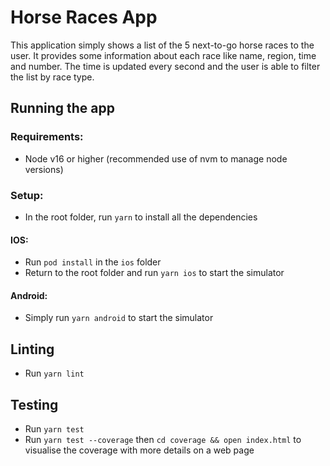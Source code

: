 # Horse Races App

This application simply shows a list of the 5 next-to-go horse races to the user. It provides some information about each race like name, region, time and number. The time is updated every second and the user is able to filter the list by race type.

## Running the app

### Requirements:

- Node v16 or higher (recommended use of nvm to manage node versions)

### Setup:

- In the root folder, run `yarn` to install all the dependencies

#### IOS:

- Run `pod install` in the `ios` folder
- Return to the root folder and run `yarn ios` to start the simulator

#### Android:

- Simply run `yarn android` to start the simulator

## Linting

- Run `yarn lint`

## Testing

- Run `yarn test`
- Run `yarn test --coverage` then `cd coverage && open index.html` to visualise the coverage with more details on a web page
